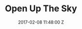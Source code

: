 ---
title: Open Up The Sky
date: 2017-02-08 11:48:00 Z
artist: Shock Machine
youtube: 0ib9ANTFzfI
---
